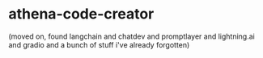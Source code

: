 # athena-code-creator
(moved on, found langchain and chatdev and promptlayer and lightning.ai and gradio and a bunch of stuff i've already forgotten)
